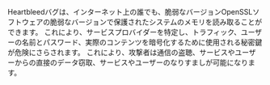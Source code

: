 Heartbleedバグは、インターネット上の誰でも、脆弱なバージョンOpenSSLソフトウェアの脆弱なバージョンで保護されたシステムのメモリを読み取ることができます。
これにより、サービスプロバイダーを特定し、トラフィック、ユーザーの名前とパスワード、実際のコンテンツを暗号化するために使用される秘密鍵が危険にさらされます。
これにより、攻撃者は通信の盗聴、サービスやユーザーからの直接のデータ窃取、サービスやユーザーのなりすましが可能になります。